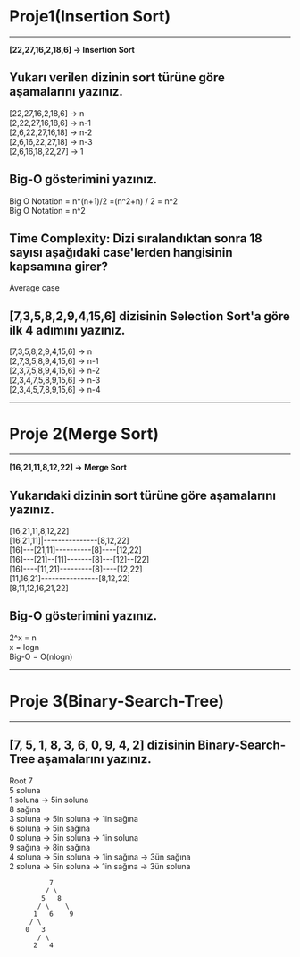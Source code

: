 # Proje1(Insertion Sort)
---
**[22,27,16,2,18,6] -> Insertion Sort**

##  Yukarı verilen dizinin sort türüne göre aşamalarını yazınız.

[22,27,16,2,18,6] -> n  
[2,22,27,16,18,6] -> n-1  
[2,6,22,27,16,18] -> n-2  
[2,6,16,22,27,18] -> n-3  
[2,6,16,18,22,27] -> 1  

## Big-O gösterimini yazınız.

Big O Notation = n*(n+1)/2 =(n^2+n) / 2 = n^2  
Big O Notation = n^2

## Time Complexity: Dizi sıralandıktan sonra 18 sayısı aşağıdaki case'lerden hangisinin kapsamına girer? 

Average case

## [7,3,5,8,2,9,4,15,6] dizisinin Selection Sort'a göre ilk 4 adımını yazınız.

[7,3,5,8,2,9,4,15,6] -> n  
[2,7,3,5,8,9,4,15,6] -> n-1  
[2,3,7,5,8,9,4,15,6] -> n-2  
[2,3,4,7,5,8,9,15,6] -> n-3  
[2,3,4,5,7,8,9,15,6] -> n-4    
  
---
# Proje 2(Merge Sort)
---
**[16,21,11,8,12,22] -> Merge Sort**

## Yukarıdaki dizinin sort türüne göre aşamalarını yazınız.

[16,21,11,8,12,22]  
[16,21,11]|---------------[8,12,22]  
[16]---[21,11]----------[8]----[12,22]  
[16]---[21]--[11]-------[8]---[12]--[22]  
[16]----[11,21]---------[8]----[12,22]  
[11,16,21]----------------[8,12,22]  
[8,11,12,16,21,22]  

## Big-O gösterimini yazınız.

2^x = n  
x = logn  
Big-O = O(nlogn)  

---
# Proje 3(Binary-Search-Tree)
---
## [7, 5, 1, 8, 3, 6, 0, 9, 4, 2] dizisinin Binary-Search-Tree aşamalarını yazınız.

Root 7  
5 soluna  
1 soluna -> 5in soluna  
8 sağına  
3 soluna -> 5in soluna -> 1in sağına  
6 soluna -> 5in sağına  
0 soluna -> 5in soluna -> 1in soluna  
9 sağına -> 8in sağına  
4 soluna -> 5in soluna -> 1in sağına -> 3ün sağına  
2 soluna -> 5in soluna -> 1in sağına -> 3ün soluna  

              7
             / \
            5   8
           / \    \
          1   6    9
         / \
        0   3
           / \
          2   4
